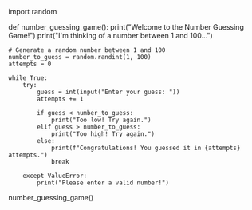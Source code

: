 import random

def number_guessing_game():
    print("Welcome to the Number Guessing Game!")
    print("I'm thinking of a number between 1 and 100...")

    # Generate a random number between 1 and 100
    number_to_guess = random.randint(1, 100)
    attempts = 0

    while True:
        try:
            guess = int(input("Enter your guess: "))
            attempts += 1

            if guess < number_to_guess:
                print("Too low! Try again.")
            elif guess > number_to_guess:
                print("Too high! Try again.")
            else:
                print(f"Congratulations! You guessed it in {attempts} attempts.")
                break

        except ValueError:
            print("Please enter a valid number!")

number_guessing_game()

